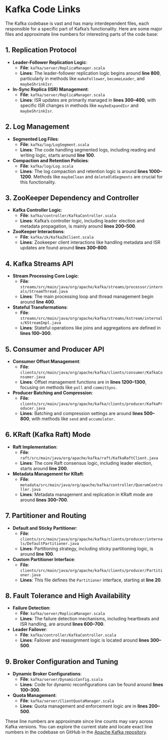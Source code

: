# Kafka Code Links

The Kafka codebase is vast and has many interdependent files, each responsible for a specific part of Kafka’s functionality. Here are some major files and approximate line numbers for interesting parts of the code base:

## 1. Replication Protocol

- **Leader-Follower Replication Logic**:
  - **File**: `kafka/server/ReplicaManager.scala`
  - **Lines**: The leader-follower replication logic begins around **line 800**, particularly in methods like `makeFollower`, `becomeLeader`, and `maybeShrinkIsr`.
- **In-Sync Replica (ISR) Management**:
  - **File**: `kafka/server/ReplicaManager.scala`
  - **Lines**: ISR updates are primarily managed in **lines 300–400**, with specific ISR changes in methods like `maybeExpandIsr` and `maybeShrinkIsr`.

## 2. Log Management

- **Segmented Log Files**:
  - **File**: `kafka/log/LogSegment.scala`
  - **Lines**: The code handling segmented logs, including reading and writing logic, starts around **line 100**.
- **Compaction and Retention Policies**:
  - **File**: `kafka/log/Log.scala`
  - **Lines**: The log compaction and retention logic is around **lines 1000–1200**. Methods like `maybeClean` and `deleteOldSegments` are crucial for this functionality.

## 3. ZooKeeper Dependency and Controller

- **Kafka Controller Logic**:
  - **File**: `kafka/controller/KafkaController.scala`
  - **Lines**: Kafka’s controller logic, including leader election and metadata propagation, is mainly around **lines 200–500**.
- **ZooKeeper Interactions**:
  - **File**: `kafka/zk/KafkaZkClient.scala`
  - **Lines**: Zookeeper client interactions like handling metadata and ISR updates are found around **lines 300–800**.

## 4. Kafka Streams API

- **Stream Processing Core Logic**:
  - **File**: `streams/src/main/java/org/apache/kafka/streams/processor/internals/StreamThread.java`
  - **Lines**: The main processing loop and thread management begin around **line 400**.
- **Stateful Transformations**:
  - **File**: `streams/src/main/java/org/apache/kafka/streams/kstream/internals/KStreamImpl.java`
  - **Lines**: Stateful operations like joins and aggregations are defined in **lines 100–300**.

## 5. Consumer and Producer API

- **Consumer Offset Management**:
  - **File**: `clients/src/main/java/org/apache/kafka/clients/consumer/KafkaConsumer.java`
  - **Lines**: Offset management functions are in **lines 1200–1300**, focusing on methods like `poll` and `commitSync`.
- **Producer Batching and Compression**:
  - **File**: `clients/src/main/java/org/apache/kafka/clients/producer/KafkaProducer.java`
  - **Lines**: Batching and compression settings are around **lines 500–800**, with methods like `send` and `accumulator`.

## 6. KRaft (Kafka Raft) Mode

- **Raft Implementation**:
  - **File**: `raft/src/main/java/org/apache/kafka/raft/KafkaRaftClient.java`
  - **Lines**: The core Raft consensus logic, including leader election, starts around **line 200**.
- **Metadata Management for KRaft**:
  - **File**: `metadata/src/main/java/org/apache/kafka/controller/QuorumController.java`
  - **Lines**: Metadata management and replication in KRaft mode are around **lines 300–700**.

## 7. Partitioner and Routing

- **Default and Sticky Partitioner**:
  - **File**: `clients/src/main/java/org/apache/kafka/clients/producer/internals/DefaultPartitioner.java`
  - **Lines**: Partitioning strategy, including sticky partitioning logic, is around **line 100**.
- **Custom Partitioner Interface**:
  - **File**: `clients/src/main/java/org/apache/kafka/clients/producer/Partitioner.java`
  - **Lines**: This file defines the `Partitioner` interface, starting at **line 20**.

## 8. Fault Tolerance and High Availability

- **Failure Detection**:
  - **File**: `kafka/server/ReplicaManager.scala`
  - **Lines**: The failure detection mechanisms, including heartbeats and ISR handling, are around **lines 600–700**.
- **Leader Failover**:
  - **File**: `kafka/controller/KafkaController.scala`
  - **Lines**: Failover and reassignment logic is located around **lines 300–500**.

## 9. Broker Configuration and Tuning

- **Dynamic Broker Configurations**:
  - **File**: `kafka/server/DynamicConfig.scala`
  - **Lines**: Code for dynamic reconfigurations can be found around **lines 100–300**.
- **Quota Management**:
  - **File**: `kafka/server/ClientQuotaManager.scala`
  - **Lines**: Quota management and enforcement logic are in **lines 200–500**.

These line numbers are approximate since line counts may vary across Kafka versions. You can explore the current state and locate exact line numbers in the codebase on GitHub in the [Apache Kafka repository](https://github.com/apache/kafka).
